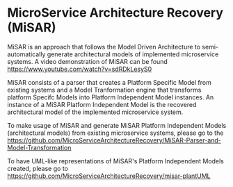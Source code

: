 # MicroService Architecture Recovery (MiSAR) 
MiSAR is an approach that follows the Model Driven Architecture to semi-automatically generate architectural models of implemented microservice systems. A video demonstration of MiSAR can be found https://www.youtube.com/watch?v=sdRDkLesyS0 

MiSAR consists of a parser that creates a Platform Specific Model from existing systems and a Model Tranformation engine that transforms platform Specifc Models into Platform Independent Model instances. An instance of a MiSAR Platform Independent Model is the recovered architectural model of the implemented microservice system. 

To make usage of MiSAR and generate MiSAR Platform Independent Models (architectural models) from existing microservice systems, please go to the https://github.com/MicroServiceArchitectureRecovery/MiSAR-Parser-and-Model-Transformation

To have UML-like representations of MiSAR's Platform Independent Models created, please go to https://github.com/MicroServiceArchitectureRecovery/misar-plantUML 
